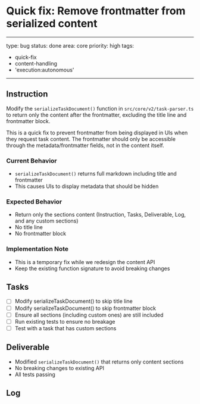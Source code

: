 # Quick fix: Remove frontmatter from serialized content

---
type: bug
status: done
area: core
priority: high
tags:
  - quick-fix
  - content-handling
  - 'execution:autonomous'
---


## Instruction
Modify the `serializeTaskDocument()` function in `src/core/v2/task-parser.ts` to return only the content after the frontmatter, excluding the title line and frontmatter block.

This is a quick fix to prevent frontmatter from being displayed in UIs when they request task content. The frontmatter should only be accessible through the metadata/frontmatter fields, not in the content itself.

### Current Behavior
- `serializeTaskDocument()` returns full markdown including title and frontmatter
- This causes UIs to display metadata that should be hidden

### Expected Behavior
- Return only the sections content (Instruction, Tasks, Deliverable, Log, and any custom sections)
- No title line
- No frontmatter block

### Implementation Note
- This is a temporary fix while we redesign the content API
- Keep the existing function signature to avoid breaking changes

## Tasks
- [ ] Modify serializeTaskDocument() to skip title line
- [ ] Modify serializeTaskDocument() to skip frontmatter block
- [ ] Ensure all sections (including custom ones) are still included
- [ ] Run existing tests to ensure no breakage
- [ ] Test with a task that has custom sections

## Deliverable
- Modified `serializeTaskDocument()` that returns only content sections
- No breaking changes to existing API
- All tests passing

## Log
